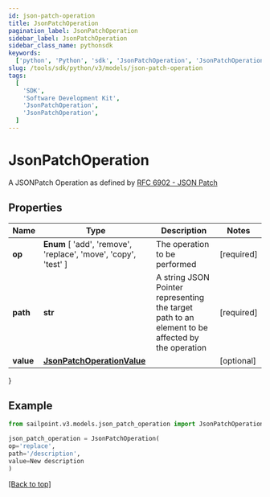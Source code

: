 ```yaml
---
id: json-patch-operation
title: JsonPatchOperation
pagination_label: JsonPatchOperation
sidebar_label: JsonPatchOperation
sidebar_class_name: pythonsdk
keywords:
  ['python', 'Python', 'sdk', 'JsonPatchOperation', 'JsonPatchOperation']
slug: /tools/sdk/python/v3/models/json-patch-operation
tags:
  [
    'SDK',
    'Software Development Kit',
    'JsonPatchOperation',
    'JsonPatchOperation',
  ]
---
```


# JsonPatchOperation

A JSONPatch Operation as defined by [RFC 6902 - JSON Patch](https://tools.ietf.org/html/rfc6902)

## Properties

| Name | Type | Description | Notes |
| --- | --- | --- | --- |
| **op** | **Enum** [ 'add', 'remove', 'replace', 'move', 'copy', 'test' ] | The operation to be performed | [required] |
| **path** | **str** | A string JSON Pointer representing the target path to an element to be affected by the operation | [required] |
| **value** | [**JsonPatchOperationValue**](json-patch-operation-value) |  | [optional] |

}

## Example

```python
from sailpoint.v3.models.json_patch_operation import JsonPatchOperation

json_patch_operation = JsonPatchOperation(
op='replace',
path='/description',
value=New description
)

```

[[Back to top]](#)
